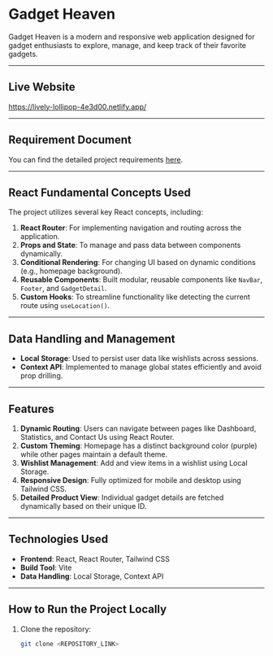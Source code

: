 # Gadget Heaven

Gadget Heaven is a modern and responsive web application designed for gadget enthusiasts to explore, manage, and keep track of their favorite gadgets.

---

## Live Website
https://lively-lollipop-4e3d00.netlify.app/

---

## Requirement Document
You can find the detailed project requirements [here](https://github.com/ProgrammingHero1/B10-A8-gadget-heaven).

---

## React Fundamental Concepts Used
The project utilizes several key React concepts, including:

1. **React Router**: For implementing navigation and routing across the application.
2. **Props and State**: To manage and pass data between components dynamically.
3. **Conditional Rendering**: For changing UI based on dynamic conditions (e.g., homepage background).
4. **Reusable Components**: Built modular, reusable components like `NavBar`, `Footer`, and `GadgetDetail`.
5. **Custom Hooks**: To streamline functionality like detecting the current route using `useLocation()`.

---

## Data Handling and Management
- **Local Storage**: Used to persist user data like wishlists across sessions.
- **Context API**: Implemented to manage global states efficiently and avoid prop drilling.

---

## Features
1. **Dynamic Routing**: Users can navigate between pages like Dashboard, Statistics, and Contact Us using React Router.
2. **Custom Theming**: Homepage has a distinct background color (purple) while other pages maintain a default theme.
3. **Wishlist Management**: Add and view items in a wishlist using Local Storage.
4. **Responsive Design**: Fully optimized for mobile and desktop using Tailwind CSS.
5. **Detailed Product View**: Individual gadget details are fetched dynamically based on their unique ID.

---

## Technologies Used
- **Frontend**: React, React Router, Tailwind CSS
- **Build Tool**: Vite
- **Data Handling**: Local Storage, Context API

---

## How to Run the Project Locally
1. Clone the repository:
   ```bash
   git clone <REPOSITORY_LINK>
